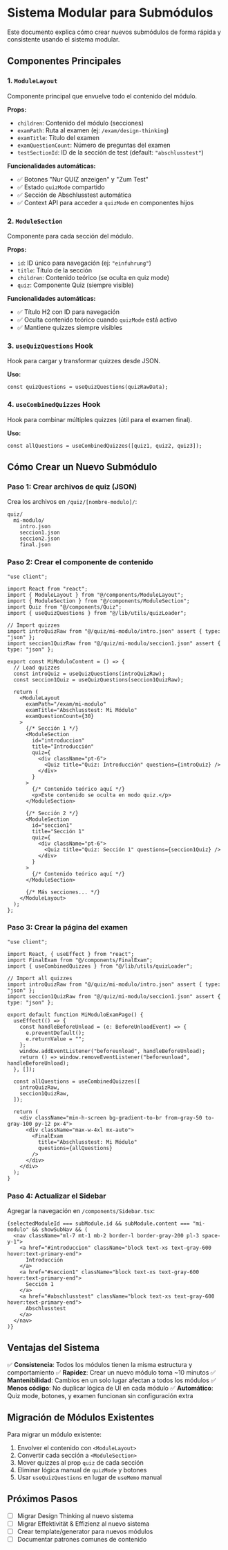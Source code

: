 # Sistema Modular para Submódulos

Este documento explica cómo crear nuevos submódulos de forma rápida y consistente usando el sistema modular.

## Componentes Principales

### 1. `ModuleLayout`
Componente principal que envuelve todo el contenido del módulo.

**Props:**
- `children`: Contenido del módulo (secciones)
- `examPath`: Ruta al examen (ej: `/exam/design-thinking`)
- `examTitle`: Título del examen
- `examQuestionCount`: Número de preguntas del examen
- `testSectionId`: ID de la sección de test (default: `"abschlusstest"`)

**Funcionalidades automáticas:**
- ✅ Botones "Nur QUIZ anzeigen" y "Zum Test"
- ✅ Estado `quizMode` compartido
- ✅ Sección de Abschlusstest automática
- ✅ Context API para acceder a `quizMode` en componentes hijos

### 2. `ModuleSection`
Componente para cada sección del módulo.

**Props:**
- `id`: ID único para navegación (ej: `"einfuhrung"`)
- `title`: Título de la sección
- `children`: Contenido teórico (se oculta en quiz mode)
- `quiz`: Componente Quiz (siempre visible)

**Funcionalidades automáticas:**
- ✅ Título H2 con ID para navegación
- ✅ Oculta contenido teórico cuando `quizMode` está activo
- ✅ Mantiene quizzes siempre visibles

### 3. `useQuizQuestions` Hook
Hook para cargar y transformar quizzes desde JSON.

**Uso:**
```tsx
const quizQuestions = useQuizQuestions(quizRawData);
```

### 4. `useCombinedQuizzes` Hook
Hook para combinar múltiples quizzes (útil para el examen final).

**Uso:**
```tsx
const allQuestions = useCombinedQuizzes([quiz1, quiz2, quiz3]);
```

## Cómo Crear un Nuevo Submódulo

### Paso 1: Crear archivos de quiz (JSON)

Crea los archivos en `/quiz/[nombre-modulo]/`:
```
quiz/
  mi-modulo/
    intro.json
    seccion1.json
    seccion2.json
    final.json
```

### Paso 2: Crear el componente de contenido

```tsx
"use client";

import React from "react";
import { ModuleLayout } from "@/components/ModuleLayout";
import { ModuleSection } from "@/components/ModuleSection";
import Quiz from "@/components/Quiz";
import { useQuizQuestions } from "@/lib/utils/quizLoader";

// Import quizzes
import introQuizRaw from "@/quiz/mi-modulo/intro.json" assert { type: "json" };
import seccion1QuizRaw from "@/quiz/mi-modulo/seccion1.json" assert { type: "json" };

export const MiModuloContent = () => {
  // Load quizzes
  const introQuiz = useQuizQuestions(introQuizRaw);
  const seccion1Quiz = useQuizQuestions(seccion1QuizRaw);
  
  return (
    <ModuleLayout
      examPath="/exam/mi-modulo"
      examTitle="Abschlusstest: Mi Módulo"
      examQuestionCount={30}
    >
      {/* Sección 1 */}
      <ModuleSection
        id="introduccion"
        title="Introducción"
        quiz={
          <div className="pt-6">
            <Quiz title="Quiz: Introducción" questions={introQuiz} />
          </div>
        }
      >
        {/* Contenido teórico aquí */}
        <p>Este contenido se oculta en modo quiz.</p>
      </ModuleSection>

      {/* Sección 2 */}
      <ModuleSection
        id="seccion1"
        title="Sección 1"
        quiz={
          <div className="pt-6">
            <Quiz title="Quiz: Sección 1" questions={seccion1Quiz} />
          </div>
        }
      >
        {/* Contenido teórico aquí */}
      </ModuleSection>

      {/* Más secciones... */}
    </ModuleLayout>
  );
};
```

### Paso 3: Crear la página del examen

```tsx
"use client";

import React, { useEffect } from "react";
import FinalExam from "@/components/FinalExam";
import { useCombinedQuizzes } from "@/lib/utils/quizLoader";

// Import all quizzes
import introQuizRaw from "@/quiz/mi-modulo/intro.json" assert { type: "json" };
import seccion1QuizRaw from "@/quiz/mi-modulo/seccion1.json" assert { type: "json" };

export default function MiModuloExamPage() {
  useEffect(() => {
    const handleBeforeUnload = (e: BeforeUnloadEvent) => {
      e.preventDefault();
      e.returnValue = "";
    };
    window.addEventListener("beforeunload", handleBeforeUnload);
    return () => window.removeEventListener("beforeunload", handleBeforeUnload);
  }, []);

  const allQuestions = useCombinedQuizzes([
    introQuizRaw,
    seccion1QuizRaw,
  ]);

  return (
    <div className="min-h-screen bg-gradient-to-br from-gray-50 to-gray-100 py-12 px-4">
      <div className="max-w-4xl mx-auto">
        <FinalExam
          title="Abschlusstest: Mi Módulo"
          questions={allQuestions}
        />
      </div>
    </div>
  );
}
```

### Paso 4: Actualizar el Sidebar

Agregar la navegación en `/components/Sidebar.tsx`:

```tsx
{selectedModuleId === subModule.id && subModule.content === "mi-modulo" && showSubNav && (
  <nav className="ml-7 mt-1 mb-2 border-l border-gray-200 pl-3 space-y-1">
    <a href="#introduccion" className="block text-xs text-gray-600 hover:text-primary-end">
      Introducción
    </a>
    <a href="#seccion1" className="block text-xs text-gray-600 hover:text-primary-end">
      Sección 1
    </a>
    <a href="#abschlusstest" className="block text-xs text-gray-600 hover:text-primary-end">
      Abschlusstest
    </a>
  </nav>
)}
```

## Ventajas del Sistema

✅ **Consistencia**: Todos los módulos tienen la misma estructura y comportamiento
✅ **Rapidez**: Crear un nuevo módulo toma ~10 minutos
✅ **Mantenibilidad**: Cambios en un solo lugar afectan a todos los módulos
✅ **Menos código**: No duplicar lógica de UI en cada módulo
✅ **Automático**: Quiz mode, botones, y examen funcionan sin configuración extra

## Migración de Módulos Existentes

Para migrar un módulo existente:

1. Envolver el contenido con `<ModuleLayout>`
2. Convertir cada sección a `<ModuleSection>`
3. Mover quizzes al prop `quiz` de cada sección
4. Eliminar lógica manual de `quizMode` y botones
5. Usar `useQuizQuestions` en lugar de `useMemo` manual

## Próximos Pasos

- [ ] Migrar Design Thinking al nuevo sistema
- [ ] Migrar Effektivität & Effizienz al nuevo sistema
- [ ] Crear template/generator para nuevos módulos
- [ ] Documentar patrones comunes de contenido
